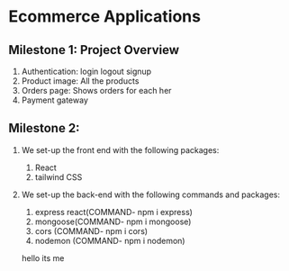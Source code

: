 # Ecommerce Applications

## Milestone 1: Project Overview


1. Authentication: login logout signup
2. Product image: All the products
3. Orders page: Shows orders for each her
4. Payment gateway

## Milestone 2: 

1. We set-up the front end with the following packages:
    1. React
    2. tailwind CSS 
2. We set-up the back-end with the following commands and packages:
    1. express react(COMMAND- npm i express)
    2. mongoose(COMMAND- npm i mongoose)
    3. cors (COMMAND- npm i cors)
    4. nodemon (COMMAND- npm i nodemon)

    hello its me 